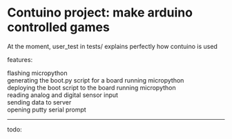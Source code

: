 Contuino project: make arduino controlled games	
========================

At the moment, user_test in tests/ explains perfectly how contuino is used

features:

flashing micropython  
generating the boot.py script for a board running micropython  
deploying the boot script to the board running micropython  
reading analog and digital sensor input  
sending data to server  
opening putty serial prompt  

---------------

todo:


